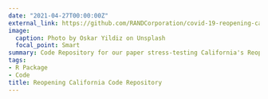 ```yaml
---
date: "2021-04-27T00:00:00Z"
external_link: https://github.com/RANDCorporation/covid-19-reopening-california
image:
  caption: Photo by Oskar Yildiz on Unsplash
  focal_point: Smart
summary: Code Repository for our paper stress-testing California's Reopening strategy.
tags:
- R Package
- Code
title: Reopening California Code Repository
---
```

